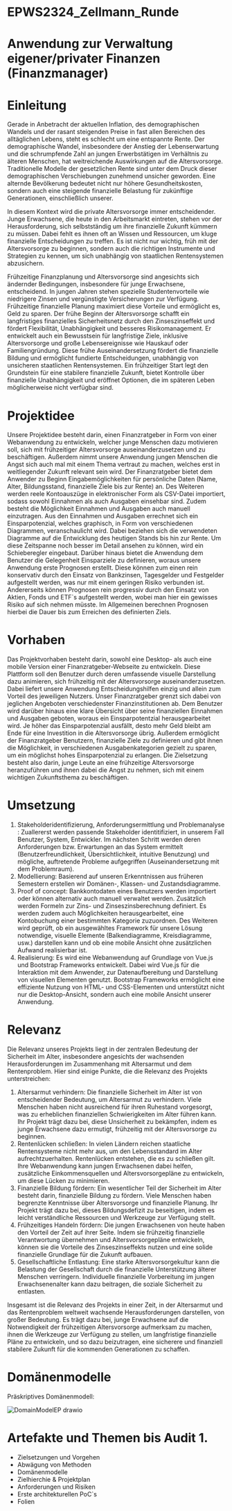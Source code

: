 # EPWS2324_Zellmann_Runde

# Anwendung zur Verwaltung eigener/privater Finanzen (Finanzmanager)

# Einleitung

Gerade in Anbetracht der aktuellen Inflation, des demographischen Wandels und der rasant steigenden Preise in fast allen Bereichen des alltäglichen Lebens, steht es schlecht um eine entspannte Rente. Der demographische Wandel, insbesondere der Anstieg der Lebenserwartung und die schrumpfende Zahl an jungen Erwerbstätigen im Verhältnis zu älteren Menschen, hat weitreichende Auswirkungen auf die Altersvorsorge. Traditionelle Modelle der gesetzlichen Rente sind unter dem Druck dieser demographischen Verschiebungen zunehmend unsicher geworden. Eine alternde Bevölkerung bedeutet nicht nur höhere Gesundheitskosten, sondern auch eine steigende finanzielle Belastung für zukünftige Generationen, einschließlich unserer.

In diesem Kontext wird die private Altersvorsorge immer entscheidender. Junge Erwachsene, die heute in den Arbeitsmarkt eintreten, stehen vor der Herausforderung, sich selbstständig um ihre finanzielle Zukunft kümmern zu müssen. Dabei fehlt es ihnen oft an Wissen und Ressourcen, um kluge finanzielle Entscheidungen zu treffen. Es ist nicht nur wichtig, früh mit der Altersvorsorge zu beginnen, sondern auch die richtigen Instrumente und Strategien zu kennen, um sich unabhängig von staatlichen Rentensystemen abzusichern.

Frühzeitige Finanzplanung und Altersvorsorge sind angesichts sich ändernder Bedingungen, insbesondere für junge Erwachsene, entscheidend. In jungen Jahren stehen spezielle Studentenvorteile wie niedrigere Zinsen und vergünstigte Versicherungen zur Verfügung. Frühzeitige finanzielle Planung maximiert diese Vorteile und ermöglicht es, Geld zu sparen. Der frühe Beginn der Altersvorsorge schafft ein langfristiges finanzielles Sicherheitsnetz durch den Zinseszinseffekt und fördert Flexibilität, Unabhängigkeit und besseres Risikomanagement. Er entwickelt auch ein Bewusstsein für langfristige Ziele, inklusive Altersvorsorge und große Lebensereignisse wie Hauskauf oder Familiengründung. Diese frühe Auseinandersetzung fördert die finanzielle Bildung und ermöglicht fundierte Entscheidungen, unabhängig von unsicheren staatlichen Rentensystemen. Ein frühzeitiger Start legt den Grundstein für eine stabilere finanzielle Zukunft, bietet Kontrolle über finanzielle Unabhängigkeit und eröffnet Optionen, die im späteren Leben möglicherweise nicht verfügbar sind.


# Projektidee

Unsere Projektidee besteht darin, einen Finanzratgeber in Form von einer Webanwendung zu entwickeln, welcher junge Menschen dazu motivieren soll, sich mit frühzeitiger Altersvorsorge auseinanderzusetzen und zu beschäftigen. Außerdem nimmt unsere Anwendung jungen Menschen die Angst sich auch mal mit einem Thema vertraut zu machen, welches erst in weitliegender Zukunft relevant sein wird. Der Finanzratgeber bietet dem Anwender zu Beginn Eingabemöglichkeiten für persönliche Daten (Name, Alter, Bildungsstand, finanzielle Ziele bis zur Rente) an. Des Weiteren werden reele Kontoauszüge in elektronischer Form als CSV-Datei importiert, sodass sowohl Einnahmen als auch Ausgaben einsehbar sind. Zudem besteht die Möglichkeit Einnahmen und Ausgaben auch manuell einzutragen. Aus den Einnahmen und Ausgaben errechnet sich ein Einsparpotenzial, welches graphisch, in Form von verschiedenen Diagrammen, veranschaulicht wird. Dabei beziehen sich die verwendeten Diagramme auf die Entwicklung des heutigen Stands bis hin zur Rente. Um diese Zeitspanne noch besser im Detail ansehen zu können, wird ein Schieberegler eingebaut. Darüber hinaus bietet die Anwendung dem Benutzer die Gelegenheit Einsparziele zu definieren, woraus unsere Anwendung erste Prognosen erstellt. Diese können zum einen rein konservativ durch den Einsatz von Bankzinsen, Tagesgelder und Festgelder aufgestellt werden, was nur mit einem geringen Risiko verbunden ist. Andererseits können Prognosen rein progressiv durch den Einsatz von Aktien, Fonds und ETF`s aufgestellt werden, wobei man hier ein gewisses Risiko auf sich nehmen müsste. Im Allgemeinen berechnen Prognosen hierbei die Dauer bis zum Erreichen des definierten Ziels. 

# Vorhaben 

Das Projektvorhaben besteht darin, sowohl eine Desktop- als auch eine mobile Version einer Finanzratgeber-Webseite zu entwickeln. Diese Plattform soll den Benutzer durch deren umfassende visuelle Darstellung dazu animieren, sich frühzeitig mit der Altersvorsorge auseinanderzusetzen. Dabei liefert unsere Anwendung Entscheidungshilfen einzig und allein zum Vorteil des jeweiligen Nutzers. Unser Finanzratgeber grenzt sich dabei von jeglichen Angeboten verschiedenster Finanzinstitutionen ab. Dem Benutzer wird darüber hinaus eine klare Übersicht über seine finanziellen Einnahmen und Ausgaben geboten, woraus ein Einsparpotentzial herausgearbeitet wird. Je höher das Einsparpotenzial ausfällt, desto mehr Geld bleibt am Ende für eine Investition in die Altersvorsorge übrig. Außerdem ermöglicht der Finanzratgeber Benutzern, finanzielle Ziele zu definieren und gibt ihnen die Möglichkeit, in verschiedenen Ausgabenkategorien gezielt zu sparen, um ein möglichst hohes Einsparpotenzial zu erlangen. Die Zielsetzung besteht also darin, junge Leute an eine frühzeitige Altersvorsorge heranzuführen und ihnen dabei die Angst zu nehmen, sich mit einem wichtigen Zukunftsthema zu beschäftigen.

# Umsetzung

1. Stakeholderidentifizierung, Anforderungsermittlung und Problemanalyse : Zuallererst werden passende Stakeholder identitifiziert, in unserem Fall Benutzer, System, Entwickler. Im nächsten Schritt werden deren Anforderungen bzw. Erwartungen an das System ermittelt (Benutzerfreundlichkeit, Übersichtlichkeit, intuitive Benutzung)  und mögliche, auftretende Probleme aufgegriffen (Auseinandersetzung mit dem Problemraum).
2. Modellierung: Basierend auf unseren Erkenntnissen aus früheren Semestern erstellen wir Domänen-, Klassen- und Zustandsdiagramme.
3. Proof of concept: Bankkontodaten eines Benutzers werden importiert oder können alternativ auch manuell verwaltet werden. Zusätzlich werden Formeln zur Zins- und Zinseszinsberechnung definiert. Es werden  zudem auch Möglichkeiten herausgearbeitet, eine Kontobuchung einer bestimmten Kategorie zuzuordnen. Des Weiteren wird geprüft, ob ein ausgewähltes Framework für unsere Lösung notwendige, visuelle Elemente (Balkendiagramme, Kreisdiagramme, usw.) darstellen kann und ob eine mobile Ansicht ohne zusätzlichen Aufwand realisierbar ist.
4. Realisierung: Es wird eine Webanwendung auf Grundlage von Vue.js und Bootstrap Frameworks entwickelt. Dabei wird Vue.js für die Interaktion mit dem Anwender, zur Datenaufbereitung und Darstellung von visuellen Elementen genutzt. Bootstrap Frameworks ermöglicht eine effiziente Nutzung von HTML- und CSS-Elementen und unterstützt nicht nur die Desktop-Ansicht, sondern auch eine mobile Ansicht unserer Anwendung.

# Relevanz

Die Relevanz unseres Projekts liegt in der zentralen Bedeutung der Sicherheit im Alter, insbesondere angesichts der wachsenden Herausforderungen im Zusammenhang mit Altersarmut und dem Rentenproblem. Hier sind einige Punkte, die die Relevanz des Projekts unterstreichen:
1. Altersarmut verhindern: Die finanzielle Sicherheit im Alter ist von entscheidender Bedeutung, um Altersarmut zu verhindern. Viele Menschen haben nicht ausreichend für ihren Ruhestand vorgesorgt, was zu erheblichen finanziellen Schwierigkeiten im Alter führen kann. Ihr Projekt trägt dazu bei, diese Unsicherheit zu bekämpfen, indem es junge Erwachsene dazu ermutigt, frühzeitig mit der Altersvorsorge zu beginnen.
2. Rentenlücken schließen: In vielen Ländern reichen staatliche Rentensysteme nicht mehr aus, um den Lebensstandard im Alter aufrechtzuerhalten. Rentenlücken entstehen, die es zu schließen gilt. Ihre Webanwendung kann jungen Erwachsenen dabei helfen, zusätzliche Einkommensquellen und Altersvorsorgepläne zu entwickeln, um diese Lücken zu minimieren.
3. Finanzielle Bildung fördern: Ein wesentlicher Teil der Sicherheit im Alter besteht darin, finanzielle Bildung zu fördern. Viele Menschen haben begrenzte Kenntnisse über Altersvorsorge und finanzielle Planung. Ihr Projekt trägt dazu bei, dieses Bildungsdefizit zu beseitigen, indem es leicht verständliche Ressourcen und Werkzeuge zur Verfügung stellt.
4. Frühzeitiges Handeln fördern: Die jungen Erwachsenen von heute haben den Vorteil der Zeit auf ihrer Seite. Indem sie frühzeitig finanzielle Verantwortung übernehmen und Altersvorsorgepläne entwickeln, können sie die Vorteile des Zinseszinseffekts nutzen und eine solide finanzielle Grundlage für die Zukunft aufbauen.
5. Gesellschaftliche Entlastung: Eine starke Altersvorsorgekultur kann die Belastung der Gesellschaft durch die finanzielle Unterstützung älterer Menschen verringern. Individuelle finanzielle Vorbereitung im jungen Erwachsenenalter kann dazu beitragen, die soziale Sicherheit zu entlasten.
   
Insgesamt ist die Relevanz des Projekts in einer Zeit, in der Altersarmut und das Rentenproblem weltweit wachsende Herausforderungen darstellen, von großer Bedeutung. Es trägt dazu bei, junge Erwachsene auf die Notwendigkeit der frühzeitigen Altersvorsorge aufmerksam zu machen, ihnen die Werkzeuge zur Verfügung zu stellen, um langfristige finanzielle Pläne zu entwickeln, und so dazu beizutragen, eine sicherere und finanziell stabilere Zukunft für die kommenden Generationen zu schaffen.

# Domänenmodelle

Präskriptives Domänenmodell:

![DomainModelEP drawio](https://github.com/HendrikRunde/EPWS2324_Zellmann_Runde/assets/92305681/9c3d3579-6aad-4ffb-9dcd-1e6c4c657919)


# Artefakte und Themen bis Audit 1.

- Zielsetzungen und Vorgehen
- Abwägung von Methoden
- Domänenmodelle
- Zielhierchie & Projektplan
- Anforderungen und Risiken
- Erste architekturellen PoC`s
- Folien
